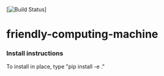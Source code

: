[![Build Status](https://travis-ci.org/psavery/friendly-computing-machine.svg?branch=master)]

# friendly-computing-machine

### Install instructions
To install in place, type "pip install -e ."
